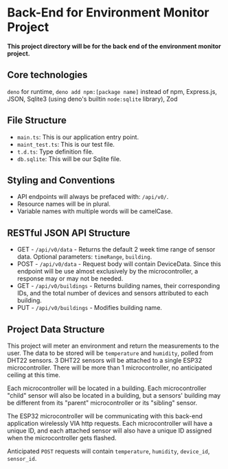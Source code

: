 # Back-End for Environment Monitor Project

**This project directory will be for the back end of the environment monitor project.**

## Core technologies

`deno` for runtime, `deno add npm:[package name]` instead of npm, Express.js, JSON, Sqlite3 (using deno's builtin `node:sqlite` library), Zod

## File Structure
* `main.ts`: This is our application entry point.
* `maint_test.ts`: This is our test file.
* `t.d.ts`: Type definition file.
* `db.sqlite`: This will be our Sqlite file.

## Styling and Conventions
* API endpoints will always be prefaced with: `/api/v0/`.
* Resource names will be in plural.
* Variable names with multiple words will be camelCase.

## RESTful JSON API Structure
* GET - `/api/v0/data` - Returns the default 2 week time range of sensor data. Optional parameters: `timeRange`, `building`.
* POST - `/api/v0/data` - Request body will contain DeviceData. Since this endpoint will be use almost exclusively by the microcontroller, a response may or may not be needed.
* GET - `/api/v0/buildings` - Returns building names, their corresponding IDs, and the total number of devices and sensors attributed to each building.
* PUT - `/api/v0/buildings` - Modifies building name.

## Project Data Structure
This project will meter an environment and return the measurements to the user. The data to be stored will be `temperature` and `humidity`, polled from DHT22 sensors. 3 DHT22 sensors will be attached to a single ESP32 microcontroller. There will be more than 1 microcontroller, no anticipated ceiling at this time.

Each microcontroller will be located in a building. Each microcontroller "child" sensor will also be located in a building, but a sensors' building may be different from its "parent" microcontroller or its "sibling" sensor.

The ESP32 microcontroller will be communicating with this back-end application wirelessly VIA http requests. Each microcontroller will have a unique ID, and each attached sensor will also have a unique ID assigned when the microcontroller gets flashed.

Anticipated `POST` requests will contain `temperature`, `humidity`, `device_id`, `sensor_id`.














